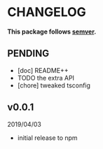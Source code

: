 # CHANGELOG
**This package follows [semver](https://semver.org/).**

## PENDING
* [doc] README++
* TODO the extra API
* [chore] tweaked tsconfig

## v0.0.1
2019/04/03
* initial release to npm
